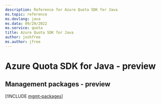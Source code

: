 ```yaml
---
description: Reference for Azure Quota SDK for Java
ms.topic: reference
ms.devlang: java
ms.data: 09/29/2022
ms.service: quota
title: Azure Quota SDK for Java
author: joshfree
ms.author: jfree
---
```

# Azure Quota SDK for Java - preview

## Management packages - preview
[!INCLUDE [mgmt-packages](quota-mgmt-index.md)]